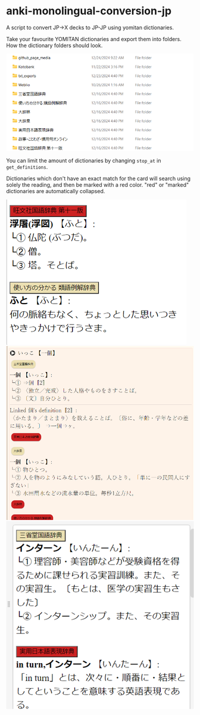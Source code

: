 # anki-monolingual-conversion-jp
A script to convert JP->X decks to JP-JP using yomitan dictionaries.


Take your favourite YOMITAN dictionaries and export them into folders.
How the dictionary folders should look.

![](https://github.com/IMakeBotsForYou/anki-monolingual-conversion-jp/blob/main/github_page_media/directory.png?raw=true)


You can limit the amount of dictionaries by changing `stop_at` in `get_definitions`.

Dictionaries which don't have an exact match for the card will search using solely the reading,
and then be marked with a red color. "red" or "marked" dictionaries are automatically collapsed.


![](https://github.com/IMakeBotsForYou/anki-monolingual-conversion-jp/blob/main/github_page_media/futo.png?raw=true)
![](https://github.com/IMakeBotsForYou/anki-monolingual-conversion-jp/blob/main/github_page_media/ikko.png?raw=true)
![](https://github.com/IMakeBotsForYou/anki-monolingual-conversion-jp/blob/main/github_page_media/intern.png?raw=true)

